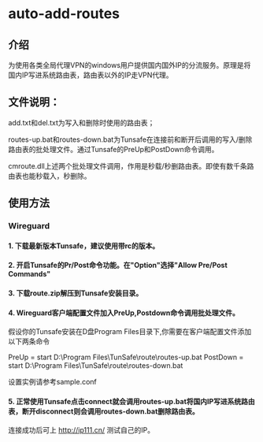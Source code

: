 # auto-add-routes

## 介绍
为使用各类全局代理VPN的windows用户提供国内国外IP的分流服务。原理是将国内IP写进系统路由表，路由表以外的IP走VPN代理。

## 文件说明：

add.txt和del.txt为写入和删除时使用的路由表；

routes-up.bat和routes-down.bat为Tunsafe在连接前和断开后调用的写入/删除路由表的批处理文件。通过Tunsafe的PreUp和PostDown命令调用。

cmroute.dll上述两个批处理文件调用，作用是秒载/秒删路由表。即使有数千条路由表也能秒载入，秒删除。

## 使用方法

### Wireguard
#### 1. 下载最新版本Tunsafe，建议使用带rc的版本。

#### 2. 开启Tunsafe的Pr/Post命令功能。在"Option"选择"Allow Pre/Post Commands"

#### 3. 下载route.zip解压到Tunsafe安装目录。

#### 4. Wireguard客户端配置文件加入PreUp,Postdown命令调用批处理文件。

假设你的Tunsafe安装在D盘Program Files目录下,你需要在客户端配置文件添加以下两条命令

PreUp = start D:\Program Files\TunSafe\route\routes-up.bat
PostDown = start D:\Program Files\TunSafe\route\routes-down.bat

设置实例请参考sample.conf

#### 5. 正常使用Tunsafe点击connect就会调用routes-up.bat将国内IP写进系统路由表，断开disconnect则会调用routes-down.bat删除路由表。
连接成功后可上 http://ip111.cn/ 测试自己的IP。
